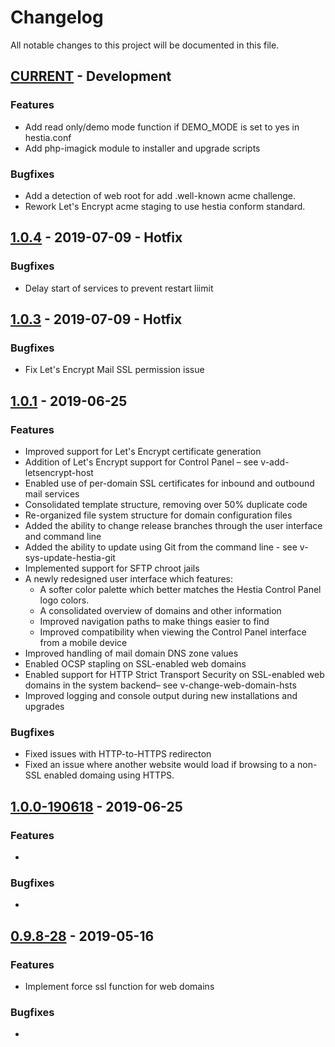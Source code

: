 # Changelog
All notable changes to this project will be documented in this file.

## [CURRENT] - Development
### Features
- Add read only/demo mode function if DEMO_MODE is set to yes in hestia.conf
- Add php-imagick module to installer and upgrade scripts

### Bugfixes
- Add a detection of web root for add .well-known acme challenge.
- Rework Let's Encrypt acme staging to use hestia conform standard.

## [1.0.4] - 2019-07-09 - Hotfix
### Bugfixes
- Delay start of services to prevent restart liimit

## [1.0.3] - 2019-07-09 - Hotfix
### Bugfixes
- Fix Let's Encrypt Mail SSL permission issue

## [1.0.1] - 2019-06-25
### Features
- Improved support for Let's Encrypt certificate generation
- Addition of Let's Encrypt support for Control Panel – see v-add-letsencrypt-host
- Enabled use of per-domain SSL certificates for inbound and outbound mail services
- Consolidated template structure, removing over 50% duplicate code
- Re-organized file system structure for domain configuration files
- Added the ability to change release branches through the user interface and command line
- Added the ability to update using Git from the command line - see v-sys-update-hestia-git
- Implemented support for SFTP chroot jails
- A newly redesigned user interface which features:
    - A softer color palette which better matches the Hestia Control Panel logo colors.
    - A consolidated overview of domains and other information
    - Improved navigation paths to make things easier to find
    - Improved compatibility when viewing the Control Panel interface from a mobile device
- Improved handling of mail domain DNS zone values
- Enabled OCSP stapling on SSL-enabled web domains
- Enabled support for HTTP Strict Transport Security on SSL-enabled web domains in the system backend– see v-change-web-domain-hsts
- Improved logging and console output during new installations and upgrades

### Bugfixes
- Fixed issues with HTTP-to-HTTPS redirecton
- Fixed an issue where another website would load if browsing to a non-SSL enabled domaing using HTTPS.

## [1.0.0-190618] - 2019-06-25
### Features
- 

### Bugfixes
- 

## [0.9.8-28] - 2019-05-16
### Features
- Implement force ssl function for web domains

### Bugfixes
- 


[CURRENT]: https://github.com/hestiacp/hestiacp
[1.0.4]: https://github.com/hestiacp/hestiacp/releases/tag/1.0.4
[1.0.3]: https://github.com/hestiacp/hestiacp/releases/tag/1.0.3
[1.0.1]: https://github.com/hestiacp/hestiacp/releases/tag/1.0.1
[1.0.0-190618]: https://github.com/hestiacp/hestiacp/releases/tag/1.0.0-190618
[0.9.8-28]: https://github.com/hestiacp/hestiacp/releases/tag/0.9.8-28
